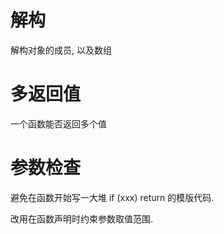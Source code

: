 # 解构
解构对象的成员, 以及数组

# 多返回值
一个函数能否返回多个值

# 参数检查
避免在函数开始写一大堆 if (xxx) return 的模版代码. 

改用在函数声明时约束参数取值范围.